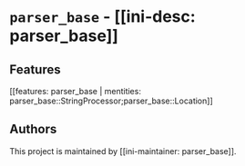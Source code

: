 # `parser_base` - [[ini-desc: parser_base]]

## Features

[[features: parser_base | mentities: parser_base::StringProcessor;parser_base::Location]]

## Authors

This project is maintained by [[ini-maintainer: parser_base]].
